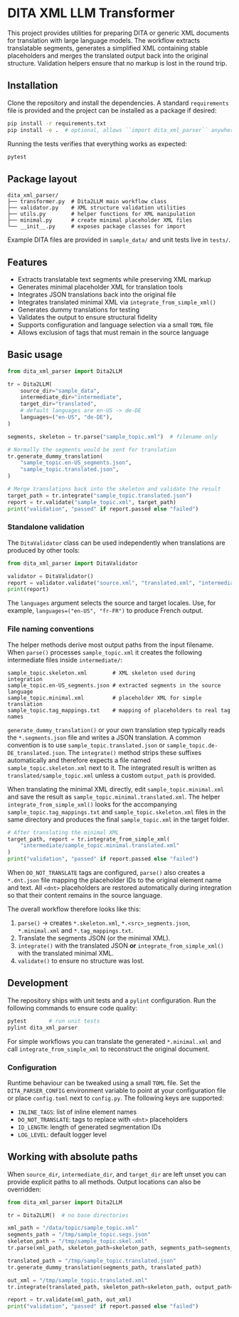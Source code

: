 # DITA XML LLM Transformer

This project provides utilities for preparing DITA or generic XML documents for
translation with large language models. The workflow extracts translatable
segments, generates a simplified XML containing stable placeholders and merges
the translated output back into the original structure. Validation helpers ensure
that no markup is lost in the round trip.

## Installation

Clone the repository and install the dependencies. A standard ``requirements``
file is provided and the project can be installed as a package if desired:

```bash
pip install -r requirements.txt
pip install -e .  # optional, allows ``import dita_xml_parser`` anywhere
```

Running the tests verifies that everything works as expected:

```bash
pytest
```

## Package layout

```
dita_xml_parser/
├── transformer.py  # Dita2LLM main workflow class
├── validator.py    # XML structure validation utilities
├── utils.py        # helper functions for XML manipulation
├── minimal.py      # create minimal placeholder XML files
└── __init__.py     # exposes package classes for import
```

Example DITA files are provided in `sample_data/` and unit tests live in `tests/`.

## Features

- Extracts translatable text segments while preserving XML markup
- Generates minimal placeholder XML for translation tools
- Integrates JSON translations back into the original file
- Integrates translated minimal XML via ``integrate_from_simple_xml()``
- Generates dummy translations for testing
- Validates the output to ensure structural fidelity
- Supports configuration and language selection via a small ``TOML`` file
- Allows exclusion of tags that must remain in the source language

## Basic usage

```python
from dita_xml_parser import Dita2LLM

tr = Dita2LLM(
    source_dir="sample_data",
    intermediate_dir="intermediate",
    target_dir="translated",
    # default languages are en-US -> de-DE
    languages=("en-US", "de-DE"),
)

segments, skeleton = tr.parse("sample_topic.xml")  # filename only

# Normally the segments would be sent for translation
tr.generate_dummy_translation(
    "sample_topic.en-US_segments.json",
    "sample_topic.translated.json",
)

# Merge translations back into the skeleton and validate the result
target_path = tr.integrate("sample_topic.translated.json")
report = tr.validate("sample_topic.xml", target_path)
print("validation", "passed" if report.passed else "failed")
```

### Standalone validation

The `DitaValidator` class can be used independently when translations are
produced by other tools:

```python
from dita_xml_parser import DitaValidator

validator = DitaValidator()
report = validator.validate("source.xml", "translated.xml", "intermediate")
print(report)
```

The ``languages`` argument selects the source and target locales. Use, for
example, ``languages=("en-US", "fr-FR")`` to produce French output.

### File naming conventions

The helper methods derive most output paths from the input filename.  When
`parse()` processes `sample_topic.xml` it creates the following intermediate
files inside `intermediate/`:

```
sample_topic.skeleton.xml        # XML skeleton used during integration
sample_topic.en-US_segments.json # extracted segments in the source language
sample_topic.minimal.xml         # placeholder XML for simple translation
sample_topic.tag_mappings.txt    # mapping of placeholders to real tag names
```

`generate_dummy_translation()` or your own translation step typically reads the
`*.segments.json` file and writes a JSON translation.  A common convention is to
use `sample_topic.translated.json` or `sample_topic.de-DE_translated.json`.  The
`integrate()` method strips these suffixes automatically and therefore expects a
file named `sample_topic.skeleton.xml` next to it.  The integrated result is
written as `translated/sample_topic.xml` unless a custom `output_path` is
provided.

When translating the minimal XML directly, edit
`sample_topic.minimal.xml` and save the result as
`sample_topic.minimal.translated.xml`.  The helper
`integrate_from_simple_xml()` looks for the accompanying
`sample_topic.tag_mappings.txt` and `sample_topic.skeleton.xml` files in the
same directory and produces the final `sample_topic.xml` in the target folder.

```python
# After translating the minimal XML
target_path, report = tr.integrate_from_simple_xml(
    "intermediate/sample_topic.minimal.translated.xml"
)
print("validation", "passed" if report.passed else "failed")
```

When ``DO_NOT_TRANSLATE`` tags are configured, `parse()` also creates a
`*.dnt.json` file mapping the placeholder IDs to the original element name and
text.  All ``<dnt>`` placeholders are restored automatically during
integration so that their content remains in the source language.

The overall workflow therefore looks like this:

1. `parse()` → creates `*.skeleton.xml`, `*.<src>_segments.json`, `*.minimal.xml`
   and `*.tag_mappings.txt`.
2. Translate the segments JSON (or the minimal XML).
3. `integrate()` with the translated JSON **or** `integrate_from_simple_xml()`
   with the translated minimal XML.
4. `validate()` to ensure no structure was lost.

## Development

The repository ships with unit tests and a ``pylint`` configuration. Run the
following commands to ensure code quality:

```bash
pytest       # run unit tests
pylint dita_xml_parser
```

For simple workflows you can translate the generated `*.minimal.xml` and call `integrate_from_simple_xml` to reconstruct the original document.

### Configuration

Runtime behaviour can be tweaked using a small ``TOML`` file. Set the
``DITA_PARSER_CONFIG`` environment variable to point at your configuration file
or place ``config.toml`` next to ``config.py``. The following keys are
supported:

- ``INLINE_TAGS``: list of inline element names
- ``DO_NOT_TRANSLATE``: tags to replace with ``<dnt>`` placeholders
- ``ID_LENGTH``: length of generated segmentation IDs
- ``LOG_LEVEL``: default logger level

## Working with absolute paths

When `source_dir`, `intermediate_dir`, and `target_dir` are left unset you can
provide explicit paths to all methods. Output locations can also be overridden:

```python
from dita_xml_parser import Dita2LLM

tr = Dita2LLM()  # no base directories

xml_path = "/data/topic/sample_topic.xml"
segments_path = "/tmp/sample_topic.segs.json"
skeleton_path = "/tmp/sample_topic.skel.xml"
tr.parse(xml_path, skeleton_path=skeleton_path, segments_path=segments_path)

translated_path = "/tmp/sample_topic.translated.json"
tr.generate_dummy_translation(segments_path, translated_path)

out_xml = "/tmp/sample_topic.translated.xml"
tr.integrate(translated_path, skeleton_path=skeleton_path, output_path=out_xml)

report = tr.validate(xml_path, out_xml)
print("validation", "passed" if report.passed else "failed")
```
